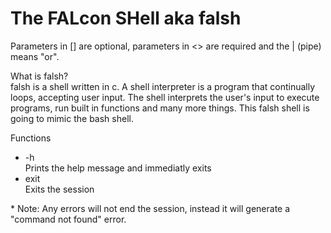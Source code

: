 # The FALcon SHell aka falsh
Parameters in [] are optional, parameters in <> are required and the | (pipe) means "or". 

What is falsh?  
falsh is a shell written in c. A shell interpreter is a program that continually loops, accepting user input. The shell interprets the user's input to execute programs, run built in functions and many more things. This falsh shell is going to mimic the bash shell.

Functions
* -h  
Prints the help message and immediatly exits
* exit  
Exits the session

\* Note: Any errors will not end the session, instead it will generate a "command not found" error.
